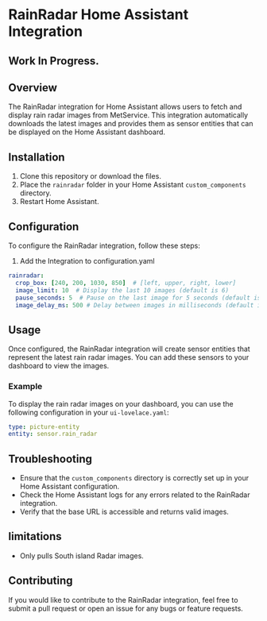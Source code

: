 # RainRadar Home Assistant Integration

## Work In Progress.
## Overview
The RainRadar integration for Home Assistant allows users to fetch and display rain radar images from MetService. This integration automatically downloads the latest images and provides them as sensor entities that can be displayed on the Home Assistant dashboard.

## Installation
1. Clone this repository or download the files.
2. Place the `rainradar` folder in your Home Assistant `custom_components` directory.
3. Restart Home Assistant.

## Configuration
To configure the RainRadar integration, follow these steps:

1. Add the Integration to configuration.yaml

```yaml
rainradar:
  crop_box: [240, 200, 1030, 850]  # [left, upper, right, lower]
  image_limit: 10  # Display the last 10 images (default is 6)
  pause_seconds: 5  # Pause on the last image for 5 seconds (default is 3)
  image_delay_ms: 500 # Delay between images in milliseconds (default is 1000 ms)
```
## Usage
Once configured, the RainRadar integration will create sensor entities that represent the latest rain radar images. You can add these sensors to your dashboard to view the images.

### Example
To display the rain radar images on your dashboard, you can use the following configuration in your `ui-lovelace.yaml`:

```yaml
type: picture-entity
entity: sensor.rain_radar
```

## Troubleshooting
- Ensure that the `custom_components` directory is correctly set up in your Home Assistant configuration.
- Check the Home Assistant logs for any errors related to the RainRadar integration.
- Verify that the base URL is accessible and returns valid images.

## limitations
- Only pulls South island Radar images.

## Contributing
If you would like to contribute to the RainRadar integration, feel free to submit a pull request or open an issue for any bugs or feature requests.
